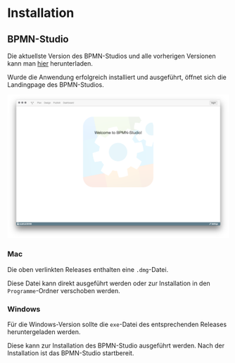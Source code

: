 # Installation

## BPMN-Studio

Die aktuellste Version des BPMN-Studios und alle vorherigen Versionen
kann man
[hier](https://github.com/process-engine/bpmn-studio/releases)
herunterladen.

Wurde die Anwendung erfolgreich installiert und ausgeführt,
öffnet sich die Landingpage des BPMN-Studios.

![BPMN-Studio](images/bpmn-studio.png)

### Mac

Die oben verlinkten Releases enthalten eine `.dmg`-Datei.

Diese Datei kann direkt ausgeführt werden oder zur Installation in den 
`Programme`-Ordner verschoben werden.

### Windows

Für die Windows-Version sollte die `exe`-Datei des entsprechenden Releases
heruntergeladen werden.

Diese kann zur Installation des BPMN-Studio ausgeführt werden. Nach der 
Installation ist das BPMN-Studio startbereit.
